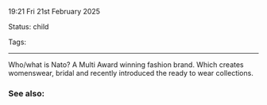19:21 Fri 21st February 2025

Status: child

Tags: 

------------------------------------
Who/what is Nato?
A Multi Award winning fashion brand. Which creates womenswear, bridal and recently introduced the ready to wear collections.

### See also: